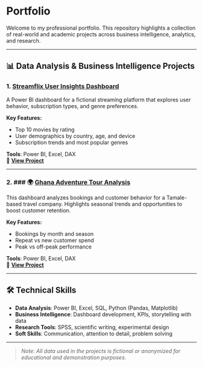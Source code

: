 # Portfolio

Welcome to my professional portfolio. This repository highlights a collection of real-world and academic projects across business intelligence, analytics, and research.

---

## 📊 Data Analysis & Business Intelligence Projects

### 1. [Streamflix User Insights Dashboard](./Streamflix-User-Analysis)

A Power BI dashboard for a fictional streaming platform that explores user behavior, subscription types, and genre preferences.

**Key Features:**
- Top 10 movies by rating
- User demographics by country, age, and device
- Subscription trends and most popular genres

**Tools**: Power BI, Excel, DAX  
🔗 **[View Project](./Streamflix-User-Analysis/README.md)**

---

### 2. ### 🌍 [Ghana Adventure Tour Analysis](./Ghana%20Adventure%20Tour%20Analysis/README.md)

This dashboard analyzes bookings and customer behavior for a Tamale-based travel company. Highlights seasonal trends and opportunities to boost customer retention.

**Key Features:**
- Bookings by month and season  
- Repeat vs new customer spend  
- Peak vs off-peak performance

**Tools**: Power BI, Excel, DAX  
🔗 **[View Project](./Ghana%20Adventure%20Tour%20Analysis/README.md)**

---



## 🛠️ Technical Skills

- **Data Analysis**: Power BI, Excel, SQL, Python (Pandas, Matplotlib)
- **Business Intelligence**: Dashboard development, KPIs, storytelling with data
- **Research Tools**: SPSS, scientific writing, experimental design
- **Soft Skills**: Communication, attention to detail, problem solving

---



> *Note: All data used in the projects is fictional or anonymized for educational and demonstration purposes.*
